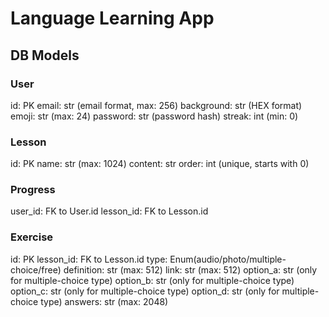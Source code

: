 # Language Learning App

## DB Models
### User
id: PK
email: str (email format, max: 256)
background: str (HEX format)
emoji: str (max: 24)
password: str (password hash)
streak: int (min: 0)

### Lesson
id: PK
name: str (max: 1024)
content: str
order: int (unique, starts with 0)

### Progress
user_id: FK to User.id
lesson_id: FK to Lesson.id

### Exercise
id: PK
lesson_id: FK to Lesson.id
type: Enum(audio/photo/multiple-choice/free)
definition: str (max: 512)
link: str (max: 512)
option_a: str (only for multiple-choice type)
option_b: str (only for multiple-choice type)
option_c: str (only for multiple-choice type)
option_d: str (only for multiple-choice type)
answers: str (max: 2048)
